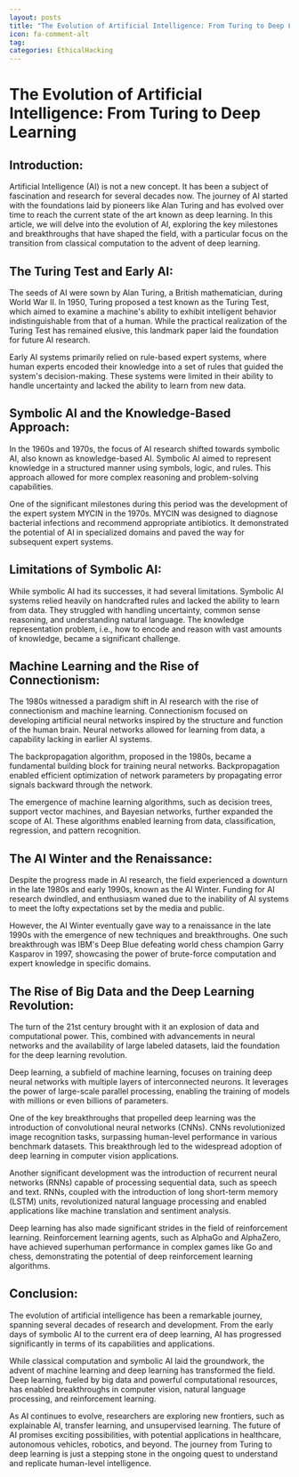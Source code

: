 ```yaml
---
layout: posts
title: "The Evolution of Artificial Intelligence: From Turing to Deep Learning"
icon: fa-comment-alt
tag:
categories: EthicalHacking
---
```



# The Evolution of Artificial Intelligence: From Turing to Deep Learning

## Introduction:

Artificial Intelligence (AI) is not a new concept. It has been a subject of fascination and research for several decades now. The journey of AI started with the foundations laid by pioneers like Alan Turing and has evolved over time to reach the current state of the art known as deep learning. In this article, we will delve into the evolution of AI, exploring the key milestones and breakthroughs that have shaped the field, with a particular focus on the transition from classical computation to the advent of deep learning.

## The Turing Test and Early AI:

The seeds of AI were sown by Alan Turing, a British mathematician, during World War II. In 1950, Turing proposed a test known as the Turing Test, which aimed to examine a machine's ability to exhibit intelligent behavior indistinguishable from that of a human. While the practical realization of the Turing Test has remained elusive, this landmark paper laid the foundation for future AI research.

Early AI systems primarily relied on rule-based expert systems, where human experts encoded their knowledge into a set of rules that guided the system's decision-making. These systems were limited in their ability to handle uncertainty and lacked the ability to learn from new data.

## Symbolic AI and the Knowledge-Based Approach:

In the 1960s and 1970s, the focus of AI research shifted towards symbolic AI, also known as knowledge-based AI. Symbolic AI aimed to represent knowledge in a structured manner using symbols, logic, and rules. This approach allowed for more complex reasoning and problem-solving capabilities.

One of the significant milestones during this period was the development of the expert system MYCIN in the 1970s. MYCIN was designed to diagnose bacterial infections and recommend appropriate antibiotics. It demonstrated the potential of AI in specialized domains and paved the way for subsequent expert systems.

## Limitations of Symbolic AI:

While symbolic AI had its successes, it had several limitations. Symbolic AI systems relied heavily on handcrafted rules and lacked the ability to learn from data. They struggled with handling uncertainty, common sense reasoning, and understanding natural language. The knowledge representation problem, i.e., how to encode and reason with vast amounts of knowledge, became a significant challenge.

## Machine Learning and the Rise of Connectionism:

The 1980s witnessed a paradigm shift in AI research with the rise of connectionism and machine learning. Connectionism focused on developing artificial neural networks inspired by the structure and function of the human brain. Neural networks allowed for learning from data, a capability lacking in earlier AI systems.

The backpropagation algorithm, proposed in the 1980s, became a fundamental building block for training neural networks. Backpropagation enabled efficient optimization of network parameters by propagating error signals backward through the network.

The emergence of machine learning algorithms, such as decision trees, support vector machines, and Bayesian networks, further expanded the scope of AI. These algorithms enabled learning from data, classification, regression, and pattern recognition.

## The AI Winter and the Renaissance:

Despite the progress made in AI research, the field experienced a downturn in the late 1980s and early 1990s, known as the AI Winter. Funding for AI research dwindled, and enthusiasm waned due to the inability of AI systems to meet the lofty expectations set by the media and public.

However, the AI Winter eventually gave way to a renaissance in the late 1990s with the emergence of new techniques and breakthroughs. One such breakthrough was IBM's Deep Blue defeating world chess champion Garry Kasparov in 1997, showcasing the power of brute-force computation and expert knowledge in specific domains.

## The Rise of Big Data and the Deep Learning Revolution:

The turn of the 21st century brought with it an explosion of data and computational power. This, combined with advancements in neural networks and the availability of large labeled datasets, laid the foundation for the deep learning revolution.

Deep learning, a subfield of machine learning, focuses on training deep neural networks with multiple layers of interconnected neurons. It leverages the power of large-scale parallel processing, enabling the training of models with millions or even billions of parameters.

One of the key breakthroughs that propelled deep learning was the introduction of convolutional neural networks (CNNs). CNNs revolutionized image recognition tasks, surpassing human-level performance in various benchmark datasets. This breakthrough led to the widespread adoption of deep learning in computer vision applications.

Another significant development was the introduction of recurrent neural networks (RNNs) capable of processing sequential data, such as speech and text. RNNs, coupled with the introduction of long short-term memory (LSTM) units, revolutionized natural language processing and enabled applications like machine translation and sentiment analysis.

Deep learning has also made significant strides in the field of reinforcement learning. Reinforcement learning agents, such as AlphaGo and AlphaZero, have achieved superhuman performance in complex games like Go and chess, demonstrating the potential of deep reinforcement learning algorithms.

## Conclusion:

The evolution of artificial intelligence has been a remarkable journey, spanning several decades of research and development. From the early days of symbolic AI to the current era of deep learning, AI has progressed significantly in terms of its capabilities and applications.

While classical computation and symbolic AI laid the groundwork, the advent of machine learning and deep learning has transformed the field. Deep learning, fueled by big data and powerful computational resources, has enabled breakthroughs in computer vision, natural language processing, and reinforcement learning.

As AI continues to evolve, researchers are exploring new frontiers, such as explainable AI, transfer learning, and unsupervised learning. The future of AI promises exciting possibilities, with potential applications in healthcare, autonomous vehicles, robotics, and beyond. The journey from Turing to deep learning is just a stepping stone in the ongoing quest to understand and replicate human-level intelligence.